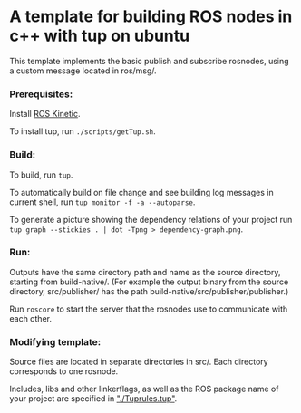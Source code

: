 # A template for building ROS nodes in c++ with tup on ubuntu

This template implements the basic publish and subscribe rosnodes, using a custom message located in ros/msg/.

### Prerequisites:
Install [ROS Kinetic](http://wiki.ros.org/kinetic/Installation/Ubuntu).

To install tup, run `./scripts/getTup.sh`.

### Build:
To build, run `tup`.

To automatically build on file change and see building log messages in current shell, run `tup monitor -f -a --autoparse`.

To generate a picture showing the dependency relations of your project run `tup graph --stickies . | dot -Tpng > dependency-graph.png`.

### Run:
Outputs have the same directory path and name as the source directory, starting from build-native/.
(For example the output binary from the source directory, src/publisher/ has the path build-native/src/publisher/publisher.)

Run `roscore` to start the server that the rosnodes use to communicate with each other.

### Modifying template:
Source files are located in separate directories in src/. Each directory corresponds to one rosnode.

Includes, libs and other linkerflags, as well as the ROS package name of your project are specified in ["./Tuprules.tup"](Tuprules.tup).
